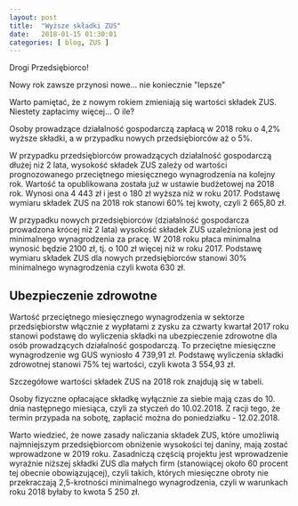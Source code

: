 ```yaml
---
layout: post
title:  "Wyższe składki ZUS"
date:   2018-01-15 01:30:01
categories: [ blog, ZUS ]
---
```


Drogi Przedsiębiorco!

Nowy rok zawsze przynosi nowe... nie koniecznie "lepsze"

Warto pamiętać, że z nowym rokiem zmieniają się wartości składek ZUS. Niestety zapłacimy więcej... O ile?

Osoby prowadzące działalność gospodarczą zapłacą w 2018 roku o 4,2% wyższe składki, a w przypadku nowych przedsiębiorców aż o 5%.

W przypadku przedsiębiorców prowadzących działalność gospodarczą dłużej niż 2 lata, wysokość składek ZUS zależy od wartości prognozowanego przeciętnego miesięcznego wynagrodzenia na kolejny rok. Wartość ta opublikowana została już w ustawie budżetowej na 2018 rok. Wynosi ona 4 443 zł i jest o 180 zł wyższa niż w roku 2017. Podstawę wymiaru składek ZUS na 2018 rok stanowi 60% tej kwoty, czyli 2 665,80 zł.

W przypadku nowych przedsiębiorców (działalność gospodarcza prowadzona krócej niż 2 lata) wysokość składek ZUS uzależniona jest od minimalnego wynagrodzenia za pracę. W 2018 roku płaca minimalna wynosić będzie 2100 zł, tj. o 100 zł więcej niż w roku 2017. Podstawę wymiaru składek ZUS dla nowych przedsiębiorców stanowi 30% minimalnego wynagrodzenia czyli kwota 630 zł.

## Ubezpieczenie zdrowotne

Wartość przeciętnego miesięcznego wynagrodzenia w sektorze przedsiębiorstw włącznie z wypłatami z zysku za czwarty kwartał 2017 roku stanowi podstawę do wyliczenia składki na ubezpieczenie zdrowotne dla osób prowadzących działalność gospodarczą. To przeciętne miesięczne wynagrodzenie wg GUS wyniosło 4 739,91 zł. 
Podstawę wyliczenia składki zdrowotnej stanowi 75% tej wartości, czyli kwota 3 554,93 zł.

Szczegółowe wartości składek ZUS na 2018 rok znajdują się w tabeli.

Osoby fizyczne opłacające składkę wyłącznie za siebie mają czas do 10. dnia następnego miesiąca, czyli za styczeń do 10.02.2018. Z racji tego, że termin przypada na sobotę, zapłacić można do poniedziałku - 12.02.2018.

Warto wiedzieć, że nowe zasady naliczania składek ZUS, które umożliwią najmniejszym przedsiębiorcom obniżenie wysokości tej daniny, mają zostać wprowadzone w 2019 roku. 
Zasadniczą częścią projektu jest wprowadzenie wyraźnie niższej składki ZUS dla małych firm (stanowiącej około 60 procent tej obecnie obowiązującej), czyli takich, których miesięczne obroty nie przekraczają 2,5-krotności minimalnego wynagrodzenia, czyli w warunkach roku 2018 byłaby to kwota 5 250 zł.
